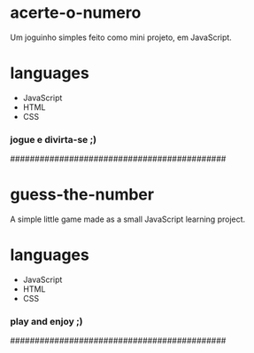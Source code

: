 # acerte-o-numero

Um joguinho simples feito como mini projeto, em JavaScript.

# languages
- JavaScript
- HTML
- CSS

### jogue e divirta-se ;)

############################################

# guess-the-number

A simple little game made as a small JavaScript learning project.

# languages
- JavaScript
- HTML
- CSS

### play and enjoy ;)

############################################
